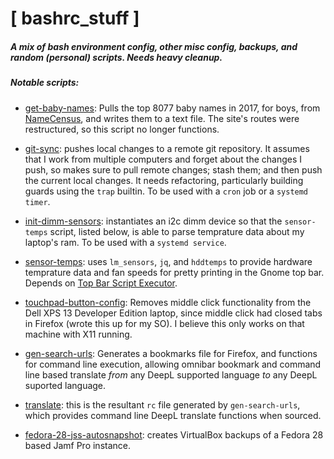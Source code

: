 # [ bashrc_stuff ]
##### A mix of bash environment config, other misc config, backups, and random (personal) scripts. Needs heavy cleanup.

##### Notable scripts:
- [get-baby-names](https://github.com/zetaomegagon/bashrc_stuff/blob/master/baby_names/get-baby-names.sh): Pulls the top 8077 baby names in 2017, for boys, from [NameCensus](https://namecensus.com/), and writes them to a text file. The site's routes were restructured, so this script no longer functions.

- [git-sync](https://github.com/zetaomegagon/bashrc_stuff/blob/master/bin/git-sync): pushes local changes to a remote git repository. It assumes that I work from multiple computers and forget about the changes I push, so makes sure to pull remote changes; stash them; and then push the current local changes. It needs refactoring, particularly building guards using the `trap` builtin. To be used with a `cron` job or a `systemd timer`.

- [init-dimm-sensors](https://github.com/zetaomegagon/bashrc_stuff/blob/master/bin/init-dimm-sensors): instantiates an i2c dimm device so that the `sensor-temps` script, listed below, is able to parse temprature data about my laptop's ram. To be used with a `systemd service`.

- [sensor-temps](https://github.com/zetaomegagon/bashrc_stuff/blob/master/bin/sensor-temps): uses `lm_sensors`, `jq`, and `hddtemps` to provide hardware temprature data and fan speeds for pretty printing in the Gnome top bar. Depends on [Top Bar Script Executor](https://extensions.gnome.org/extension/1154/top-bar-script-executor/).

- [touchpad-button-config](https://github.com/zetaomegagon/bashrc_stuff/blob/master/bin/touchpad-button-config): Removes middle click functionality from the Dell XPS 13 Developer Edition laptop, since middle click had closed tabs in Firefox (wrote this up for my SO). I believe this only works on that machine with X11 running.

- [gen-search-urls](https://github.com/zetaomegagon/bashrc_stuff/blob/master/misc/gen-search-urls.sh): Generates a bookmarks file for Firefox, and functions for command line execution, allowing omnibar bookmark and command line based translate *from* any DeepL supported language *to* any DeepL suported language.

- [translate](https://github.com/zetaomegagon/bashrc_stuff/blob/master/env/translate): this is the resultant `rc` file generated by `gen-search-urls`, which provides command line DeepL translate functions when sourced.

- [fedora-28-jss-autosnapshot](https://github.com/zetaomegagon/bashrc_stuff/blob/master/misc/fedora-28-jss-autosnapshot.sh): creates VirtualBox backups of a Fedora 28 based Jamf Pro instance.

